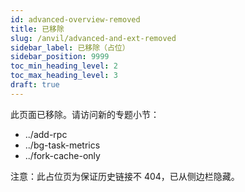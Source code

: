```yaml
---
id: advanced-overview-removed
title: 已移除
slug: /anvil/advanced-and-ext-removed
sidebar_label: 已移除（占位）
sidebar_position: 9999
toc_min_heading_level: 2
toc_max_heading_level: 3
draft: true
---
```


此页面已移除。请访问新的专题小节：

- ../add-rpc
- ../bg-task-metrics
- ../fork-cache-only

注意：此占位页为保证历史链接不 404，已从侧边栏隐藏。

